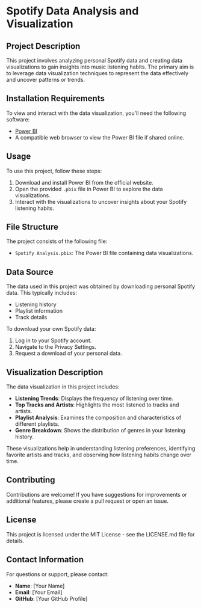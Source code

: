 # Spotify Data Analysis and Visualization

## Project Description
This project involves analyzing personal Spotify data and creating data visualizations to gain insights into music listening habits. The primary aim is to leverage data visualization techniques to represent the data effectively and uncover patterns or trends.

## Installation Requirements
To view and interact with the data visualization, you'll need the following software:

- [Power BI](https://powerbi.microsoft.com/)
- A compatible web browser to view the Power BI file if shared online.

## Usage
To use this project, follow these steps:

1. Download and install Power BI from the official website.
2. Open the provided `.pbix` file in Power BI to explore the data visualizations.
3. Interact with the visualizations to uncover insights about your Spotify listening habits.

## File Structure
The project consists of the following file:

- `Spotify Analysis.pbix`: The Power BI file containing data visualizations.

## Data Source
The data used in this project was obtained by downloading personal Spotify data. This typically includes:

- Listening history
- Playlist information
- Track details

To download your own Spotify data:
1. Log in to your Spotify account.
2. Navigate to the Privacy Settings.
3. Request a download of your personal data.

## Visualization Description
The data visualization in this project includes:

- **Listening Trends**: Displays the frequency of listening over time.
- **Top Tracks and Artists**: Highlights the most listened to tracks and artists.
- **Playlist Analysis**: Examines the composition and characteristics of different playlists.
- **Genre Breakdown**: Shows the distribution of genres in your listening history.

These visualizations help in understanding listening preferences, identifying favorite artists and tracks, and observing how listening habits change over time.

## Contributing
Contributions are welcome! If you have suggestions for improvements or additional features, please create a pull request or open an issue.

## License
This project is licensed under the MIT License - see the LICENSE.md file for details.

## Contact Information
For questions or support, please contact:

- **Name**: [Your Name]
- **Email**: [Your Email]
- **GitHub**: [Your GitHub Profile]
